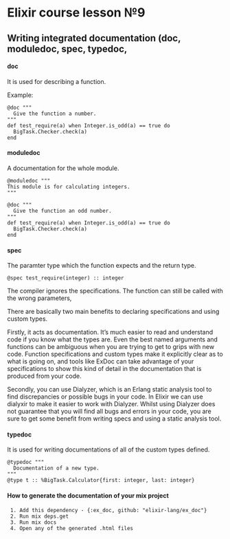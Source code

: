 # Elixir course lesson №9

## Writing integrated documentation (doc, moduledoc, spec, typedoc, 


#### doc
It is used for describing a function.

Example:
```
@doc """
  Give the function a number.
"""
def test_require(a) when Integer.is_odd(a) == true do
  BigTask.Checker.check(a)
end
```

#### moduledoc

A documentation for the whole module.
```
@moduledoc """
This module is for calculating integers.
"""

@doc """
  Give the function an odd number.
"""
def test_require(a) when Integer.is_odd(a) == true do
  BigTask.Checker.check(a)
end
```
#### spec
The paramter type which the function expects and the return type.
```
@spec test_require(integer) :: integer
```

The compiler ignores the specifications. The function can still be called with the wrong parameters,

There are basically two main benefits to declaring specifications and using custom types.

Firstly, it acts as documentation. It’s much easier to read and understand code if you know what the types are. Even the best named arguments and functions can be ambiguous when you are trying to get to grips with new code. Function specifications and custom types make it explicitly clear as to what is going on, and tools like ExDoc can take advantage of your specifications to show this kind of detail in the documentation that is produced from your code.

Secondly, you can use Dialyzer, which is an Erlang static analysis tool to find discrepancies or possible bugs in your code. In Elixir we can use dialyxir to make it easier to work with Dialyzer. Whilst using Dialyzer does not guarantee that you will find all bugs and errors in your code, you are sure to get some benefit from writing specs and using a static analysis tool.

#### typedoc

It is used for writing documentations of all of the custom types defined.
```
@typedoc """
  Documentation of a new type.
"""
@type t :: %BigTask.Calculator{first: integer, last: integer}
```


#### How to generate the documentation of your mix project

```
 1. Add this dependency - {:ex_doc, github: "elixir-lang/ex_doc"}
 2. Run mix deps.get
 3. Run mix docs
 4. Open any of the generated .html files
```